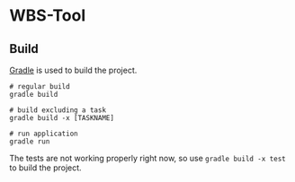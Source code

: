 # WBS-Tool

## Build

[Gradle](http://www.gradle.org/) is used to build the project.

    # regular build
    gradle build

    # build excluding a task
    gradle build -x [TASKNAME]

    # run application
    gradle run

The tests are not working properly right now, so use `gradle build -x test` to build the project.
